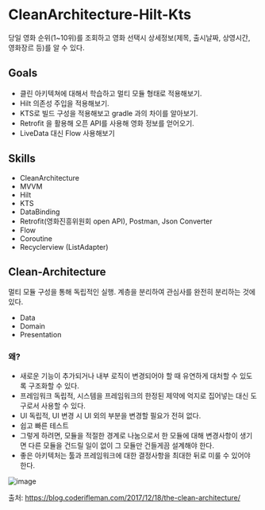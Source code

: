 # CleanArchitecture-Hilt-Kts

당일 영화 순위(1~10위)를 조회하고 영화 선택시 상세정보(제목, 출시날짜, 상영시간, 영화장르 등)를 알 수 있다.

## Goals
- 클린 아키텍쳐에 대해서 학습하고 멀티 모듈 형태로 적용해보기.
- Hilt 의존성 주입을 적용해보기.
- KTS로 빌드 구성을 적용해보고 gradle 과의 차이를 알아보기.
- Retrofit 을 활용해 오픈 API를 사용해 영화 정보를 얻어오기.
- LiveData 대신 Flow 사용해보기

## Skills
- CleanArchitecture
- MVVM
- Hilt
- KTS
- DataBinding
- Retrofit(영화진흥위원회 open API), Postman, Json Converter
- Flow
- Coroutine
- Recyclerview (ListAdapter)

## Clean-Architecture
멀티 모듈 구성을 통해 독립적인 실행.
계층을 분리하여 관심사를 완전히 분리하는 것에 있다.

- Data
- Domain
- Presentation

### 왜?
- 새로운 기능이 추가되거나 내부 로직이 변경되어야 할 때 유연하게 대처할 수 있도록 구조화할 수 있다.
- 프레임워크 독립적, 시스템을 프레임워크의 한정된 제약에 억지로 집어넣는 대신 도구로서 사용할 수 있다.
- UI 독립적, UI 변경 시 UI 외의 부분을 변경할 필요가 전혀 없다.
- 쉽고 빠른 테스트
- 그렇게 하려면, 모듈을 적절한 경계로 나눔으로서 한 모듈에 대해 변경사항이 생기면 다른 모듈을 건드릴 일이 없이 그 모듈만 건들게끔 설계해야 한다.
- 좋은 아키텍처는 툴과 프레임워크에 대한 결정사항을 최대한 뒤로 미룰 수 있어야 한다. 

![image](https://blog.coderifleman.com/images/the-clean-architecture/the-clean-architecture.jpg)

출처: https://blog.coderifleman.com/2017/12/18/the-clean-architecture/
